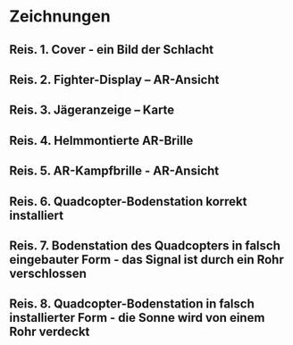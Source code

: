 
# Zeichnungen


## Reis. 1. Cover - ein Bild der Schlacht

## Reis. 2. Fighter-Display – AR-Ansicht

## Reis. 3. Jägeranzeige – Karte

## Reis. 4. Helmmontierte AR-Brille

## Reis. 5. AR-Kampfbrille - AR-Ansicht

## Reis. 6. Quadcopter-Bodenstation korrekt installiert

## Reis. 7. Bodenstation des Quadcopters in falsch eingebauter Form - das Signal ist durch ein Rohr verschlossen

## Reis. 8. Quadcopter-Bodenstation in falsch installierter Form - die Sonne wird von einem Rohr verdeckt
